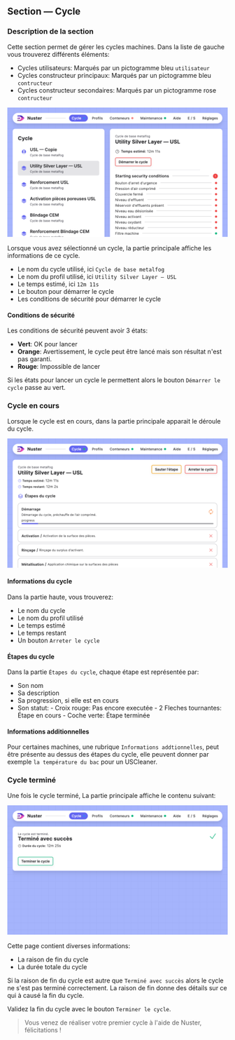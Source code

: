 ## Section — Cycle

### Description de la section

Cette section permet de gérer les cycles machines. Dans la liste de gauche vous trouverez différents éléments:

- Cycles utilisateurs: Marqués par un pictogramme bleu `utilisateur`
- Cycles constructeur principaux: Marqués par un pictogramme bleu `contructeur`
- Cycles constructeur secondaires: Marqués par un pictogramme rose `contructeur`

![Liste cycles](component_cycles.png)

Lorsque vous avez sélectionné un cycle, la partie principale affiche les informations de ce cycle.

- Le nom du cycle utilisé, ici `Cycle de base metalfog`
- Le nom du profil utilisé, ici `Utility Silver Layer — USL`
- Le temps estimé, ici `12m 11s`
- Le bouton pour démarrer le cycle
- Les conditions de sécurité pour démarrer le cycle

#### Conditions de sécurité

Les conditions de sécurité peuvent avoir 3 états:

- **Vert**: OK pour lancer
- **Orange**: Avertissement, le cycle peut être lancé mais son résultat n'est pas garanti.
- **Rouge**: Impossible de lancer

Si les états pour lancer un cycle le permettent alors le bouton `Démarrer le cycle` passe au vert.

### Cycle en cours

Lorsque le cycle est en cours, dans la partie principale apparait le déroule du cycle.

![Liste cycles](cycles_running.png)

#### Informations du cycle

Dans la partie haute, vous trouverez:

- Le nom du cycle
- Le nom du profil utilisé
- Le temps estimé
- Le temps restant
- Un bouton `Arreter le cycle`

#### Étapes du cycle

Dans la partie `Étapes du cycle`, chaque étape est représentée par:

- Son nom
- Sa description
- Sa progression, si elle est en cours
- Son statut:
        - Croix rouge: Pas encore executée
        - 2 Fleches tournantes: Étape en cours
        - Coche verte: Étape terminée

#### Informations additionnelles

Pour certaines machines, une rubrique `Informations addtionnelles`, peut être présente au dessus des étapes du cycle, elle peuvent donner par exemple `la température du bac` pour un USCleaner.

### Cycle terminé

Une fois le cycle terminé, La partie principale affiche le contenu suivant:

![Fin du cycle](cycles_end.png)

Cette page contient diverses informations:

- La raison de fin du cycle
- La durée totale du cycle

Si la raison de fin du cycle est autre que `Terminé avec succès` alors le cycle ne s'est pas terminé correctement. La raison de fin donne des détails sur ce qui à causé la fin du cycle.

Validez la fin du cycle avec le bouton `Terminer le cycle`.

> Vous venez de réaliser votre premier cycle à l'aide de Nuster, félicitations !
